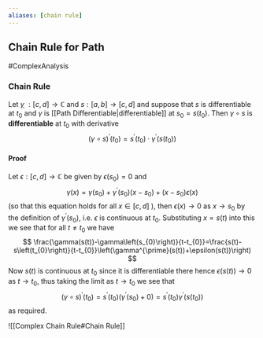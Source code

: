 ```yaml
---
aliases: [chain rule]
---
```

## Chain Rule for Path
#ComplexAnalysis 

### Chain Rule
Let [$\gamma$](Path) $:[c, d] \rightarrow \mathbb{C}$ and $s:[a, b] \rightarrow[c, d]$ and suppose that $s$ is differentiable at $t_{0}$ and $\gamma$ is [[Path Differentiable|differentiable]] at $s_{0}=s\left(t_{0}\right)$. Then $\gamma \circ s$ is **differentiable** at $t_{0}$ with derivative
$$
(\gamma \circ s)^{\prime}\left(t_{0}\right)=s^{\prime}\left(t_{0}\right) \cdot \gamma^{\prime}\left(s\left(t_{0}\right)\right)
$$

#### Proof
Let $\epsilon:[c, d] \rightarrow \mathbb{C}$ be given by $\epsilon\left(s_{0}\right)=0$ and
$$
\gamma(x)=\gamma\left(s_{0}\right)+\gamma^{\prime}\left(s_{0}\right)\left(x-s_{0}\right)+\left(x-s_{0}\right) \epsilon(x)
$$
(so that this equation holds for all $x \in[c, d]$ ), then $\epsilon(x) \rightarrow 0$ as $x \rightarrow s_{0}$ by the definition of $\gamma^{\prime}\left(s_{0}\right)$, i.e. $\epsilon$ is continuous at $t_{0}$. Substituting $x=s(t)$ into this we see that for all $t \neq t_{0}$ we have
$$
\frac{\gamma(s(t))-\gamma\left(s_{0}\right)}{t-t_{0}}=\frac{s(t)-s\left(t_{0}\right)}{t-t_{0}}\left(\gamma^{\prime}(s(t))+\epsilon(s(t))\right)
$$
Now $s(t)$ is continuous at $t_{0}$ since it is differentiable there hence $\epsilon(s(t)) \rightarrow 0$ as $t \rightarrow t_{0}$, thus taking the limit as $t \rightarrow t_{0}$ we see that
$$
(\gamma \circ s)^{\prime}\left(t_{0}\right)=s^{\prime}\left(t_{0}\right)\left(\gamma^{\prime}\left(s_{0}\right)+0\right)=s^{\prime}\left(t_{0}\right) \gamma^{\prime}\left(s\left(t_{0}\right)\right)
$$
as required.

![[Complex Chain Rule#Chain Rule]]